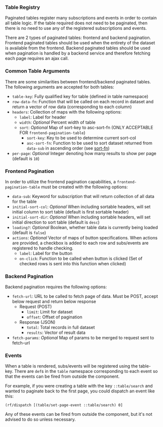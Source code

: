 ### Table Registry
Paginated tables register many subscriptions and events in order to contain all table
logic. If the table required does not need to be paginated, then there is no
need to use any of the registered subscriptions and events.

There are 2 types of paginated tables: frontend and backend pagination. Frontend
paginated tables should be used when the entirety of the dataset is available
from the frontend. Backend paginated tables should be used when pagination is
handled by a backend service and therefore fetching each page requires an ajax
call.

### Common Table Arguments
There are some similarities between frontend/backend paginated tables. The following
arguments are accepted for both tables:

- `table-key`: Fully qualified key for table (defined in table namespace)
- `row-data-fn`: Function that will be called on each record in dataset and return a vector of row data (corresponding to each column)
- `headers`: Collection of maps with the following options:
  - `label`: Label for header
  - `width`: *Optional* Percent width of table
  - `sort`: *Optional* Map of sort-key to asc-sort-fn (ONLY ACCEPTABLE FOR `frontend-pagination-table`)
    - `sort-key`: Key to be used to determine current sort-col
    - `asc-sort-fn`: Function to be used to sort dataset returned from `data-sub` in ascending order (see [sort-fn](https://github.com/TheLadders/recruit-app/blob/master/src/cljs/recruit_app/util/sort.cljs#L38-L46))
- `per-page`: *Optional* Integer denoting how many results to show per page (default is `10`)

### Frontend Pagination
In order to utilize the frontend pagination capabilities, a `frontend-pagination-table`
must be created with the following options:

- `data-sub`: Keyword for subscription that will return collection of all data for the table
- `initial-sort-col`: *Optional* When including sortable headers, will set initial column to sort table (default is first sortable header)
- `initial-sort-dir`: *Optional* When including sortable headers, will set initial direction to sort table (default is `desc`)
- `loading?`: *Optional* Boolean, whether table data is currently being loaded (default is `false`)
- `actions`: *Optional* Vector of maps of button specifications. When actions are provided, a checkbox is added to each row and subs/events are registered to handle checking.
  - `label`: Label for the button
  - `on-click`: Function to be called when button is clicked (Set of checked rows is sent into this function when clicked)

### Backend Pagination
Backend pagination requires the following options:

- `fetch-url`: URL to be called to fetch page of data. Must be POST, accept below request and return below response
  - Request (POST)
    - `limit`: Limit for dataset
    - `offset`: Offset of pagination
  - Response (JSON)
    - `total`: Total records in full dataset
    - `results`: Vector of result data
- `fetch-params`: *Optional* Map of params to be merged to request sent to fetch-url

### Events
When a table is rendered, subs/events will be registered using the table-key.
There are `def`s in the `table` namespace corresponding to each event so that
the events can be fired from outside the component.

For example, if you were creating a table with the key `::table/search` and wanted
to paginate back to the first page, you could dispatch an event like this:
```
(rf/dispatch [(table/set-page-event ::table/search) 0]
```
Any of these events can be fired from outside the component, but it's not advised
to do so unless necessary.